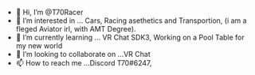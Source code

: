 - 👋 Hi, I’m @T70Racer
- 👀 I’m interested in ... Cars, Racing asethetics and Transportion, (i am a fleged Aviator irl, with AMT Degree).
- 🌱 I’m currently learning ... VR Chat SDK3, Working on a Pool Table for my new world 
- 💞️ I’m looking to collaborate on ...VR Chat
- 📫 How to reach me ...Discord T70#6247, 

<!---
T70Racer/T70Racer is a ✨ special ✨ repository because its `README.md` (this file) appears on your GitHub profile.
You can click the Preview link to take a look at your changes.
--->
